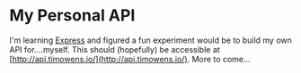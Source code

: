 My Personal API
===

I'm learning [Express](https://github.com/expressjs) and figured a fun experiment would be to build my own API for....myself. This should (hopefully) be accessible at [http://api.timowens.io/](http://api.timowens.io/). More to come...
